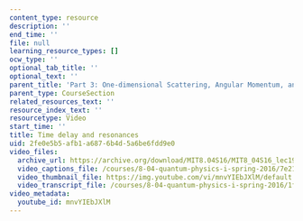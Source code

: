 ```yaml
---
content_type: resource
description: ''
end_time: ''
file: null
learning_resource_types: []
ocw_type: ''
optional_tab_title: ''
optional_text: ''
parent_title: 'Part 3: One-dimensional Scattering, Angular Momentum, and Central Potentials'
parent_type: CourseSection
related_resources_text: ''
resource_index_text: ''
resourcetype: Video
start_time: ''
title: Time delay and resonances
uid: 2fe0e5b5-afb1-a687-6b4d-5a6be6fdd9e0
video_files:
  archive_url: https://archive.org/download/MIT8.04S16/MIT8_04S16_lec19_s1_300k.mp4
  video_captions_file: /courses/8-04-quantum-physics-i-spring-2016/7e2158f1010057fea6d5673466b55d4c_mnvYIEbJXlM.vtt
  video_thumbnail_file: https://img.youtube.com/vi/mnvYIEbJXlM/default.jpg
  video_transcript_file: /courses/8-04-quantum-physics-i-spring-2016/1f97427e3087a58fd2630c7d91cd9d07_mnvYIEbJXlM.pdf
video_metadata:
  youtube_id: mnvYIEbJXlM
---
```

